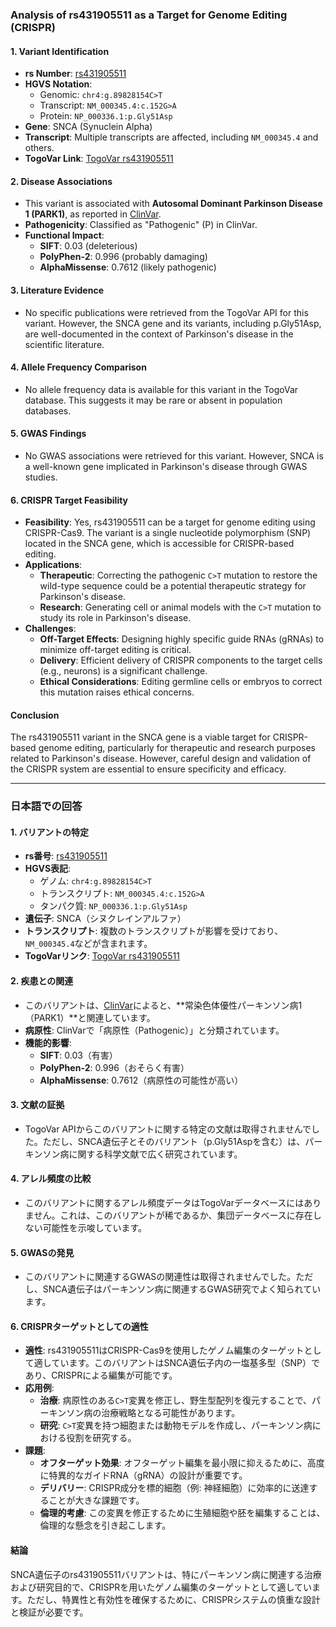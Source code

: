 ### Analysis of rs431905511 as a Target for Genome Editing (CRISPR)

#### 1. **Variant Identification**
   - **rs Number**: [rs431905511](https://identifiers.org/dbsnp/rs431905511)
   - **HGVS Notation**:
     - Genomic: `chr4:g.89828154C>T`
     - Transcript: `NM_000345.4:c.152G>A`
     - Protein: `NP_000336.1:p.Gly51Asp`
   - **Gene**: SNCA (Synuclein Alpha)
   - **Transcript**: Multiple transcripts are affected, including `NM_000345.4` and others.
   - **TogoVar Link**: [TogoVar rs431905511](https://togovar.org/variant/4-89828154-C-T)

#### 2. **Disease Associations**
   - This variant is associated with **Autosomal Dominant Parkinson Disease 1 (PARK1)**, as reported in [ClinVar](https://www.ncbi.nlm.nih.gov/clinvar/variation/97000).
   - **Pathogenicity**: Classified as "Pathogenic" (P) in ClinVar.
   - **Functional Impact**:
     - **SIFT**: 0.03 (deleterious)
     - **PolyPhen-2**: 0.996 (probably damaging)
     - **AlphaMissense**: 0.7612 (likely pathogenic)

#### 3. **Literature Evidence**
   - No specific publications were retrieved from the TogoVar API for this variant. However, the SNCA gene and its variants, including p.Gly51Asp, are well-documented in the context of Parkinson's disease in the scientific literature.

#### 4. **Allele Frequency Comparison**
   - No allele frequency data is available for this variant in the TogoVar database. This suggests it may be rare or absent in population databases.

#### 5. **GWAS Findings**
   - No GWAS associations were retrieved for this variant. However, SNCA is a well-known gene implicated in Parkinson's disease through GWAS studies.

#### 6. **CRISPR Target Feasibility**
   - **Feasibility**: Yes, rs431905511 can be a target for genome editing using CRISPR-Cas9. The variant is a single nucleotide polymorphism (SNP) located in the SNCA gene, which is accessible for CRISPR-based editing.
   - **Applications**:
     - **Therapeutic**: Correcting the pathogenic `C>T` mutation to restore the wild-type sequence could be a potential therapeutic strategy for Parkinson's disease.
     - **Research**: Generating cell or animal models with the `C>T` mutation to study its role in Parkinson's disease.
   - **Challenges**:
     - **Off-Target Effects**: Designing highly specific guide RNAs (gRNAs) to minimize off-target editing is critical.
     - **Delivery**: Efficient delivery of CRISPR components to the target cells (e.g., neurons) is a significant challenge.
     - **Ethical Considerations**: Editing germline cells or embryos to correct this mutation raises ethical concerns.

#### Conclusion
The rs431905511 variant in the SNCA gene is a viable target for CRISPR-based genome editing, particularly for therapeutic and research purposes related to Parkinson's disease. However, careful design and validation of the CRISPR system are essential to ensure specificity and efficacy.

---

### 日本語での回答

#### 1. **バリアントの特定**
   - **rs番号**: [rs431905511](https://identifiers.org/dbsnp/rs431905511)
   - **HGVS表記**:
     - ゲノム: `chr4:g.89828154C>T`
     - トランスクリプト: `NM_000345.4:c.152G>A`
     - タンパク質: `NP_000336.1:p.Gly51Asp`
   - **遺伝子**: SNCA（シヌクレインアルファ）
   - **トランスクリプト**: 複数のトランスクリプトが影響を受けており、`NM_000345.4`などが含まれます。
   - **TogoVarリンク**: [TogoVar rs431905511](https://togovar.org/variant/4-89828154-C-T)

#### 2. **疾患との関連**
   - このバリアントは、[ClinVar](https://www.ncbi.nlm.nih.gov/clinvar/variation/97000)によると、**常染色体優性パーキンソン病1（PARK1）**と関連しています。
   - **病原性**: ClinVarで「病原性（Pathogenic）」と分類されています。
   - **機能的影響**:
     - **SIFT**: 0.03（有害）
     - **PolyPhen-2**: 0.996（おそらく有害）
     - **AlphaMissense**: 0.7612（病原性の可能性が高い）

#### 3. **文献の証拠**
   - TogoVar APIからこのバリアントに関する特定の文献は取得されませんでした。ただし、SNCA遺伝子とそのバリアント（p.Gly51Aspを含む）は、パーキンソン病に関する科学文献で広く研究されています。

#### 4. **アレル頻度の比較**
   - このバリアントに関するアレル頻度データはTogoVarデータベースにはありません。これは、このバリアントが稀であるか、集団データベースに存在しない可能性を示唆しています。

#### 5. **GWASの発見**
   - このバリアントに関連するGWASの関連性は取得されませんでした。ただし、SNCA遺伝子はパーキンソン病に関連するGWAS研究でよく知られています。

#### 6. **CRISPRターゲットとしての適性**
   - **適性**: rs431905511はCRISPR-Cas9を使用したゲノム編集のターゲットとして適しています。このバリアントはSNCA遺伝子内の一塩基多型（SNP）であり、CRISPRによる編集が可能です。
   - **応用例**:
     - **治療**: 病原性のある`C>T`変異を修正し、野生型配列を復元することで、パーキンソン病の治療戦略となる可能性があります。
     - **研究**: `C>T`変異を持つ細胞または動物モデルを作成し、パーキンソン病における役割を研究する。
   - **課題**:
     - **オフターゲット効果**: オフターゲット編集を最小限に抑えるために、高度に特異的なガイドRNA（gRNA）の設計が重要です。
     - **デリバリー**: CRISPR成分を標的細胞（例: 神経細胞）に効率的に送達することが大きな課題です。
     - **倫理的考慮**: この変異を修正するために生殖細胞や胚を編集することは、倫理的な懸念を引き起こします。

#### 結論
SNCA遺伝子のrs431905511バリアントは、特にパーキンソン病に関連する治療および研究目的で、CRISPRを用いたゲノム編集のターゲットとして適しています。ただし、特異性と有効性を確保するために、CRISPRシステムの慎重な設計と検証が必要です。